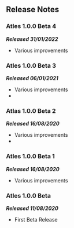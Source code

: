 ## Release Notes

### Atles 1.0.0 Beta 4
_**Released 31/01/2022**_
- Various improvements

### Atles 1.0.0 Beta 3
_**Released 06/01/2021**_
- Various improvements
- 
### Atlas 1.0.0 Beta 2
_**Released 16/08/2020**_
- Various improvements
- 
### Atles 1.0.0 Beta 1
_**Released 16/08/2020**_
- Various improvements

### Atles 1.0.0 Beta
_**Released 11/08/2020**_
- First Beta Release
